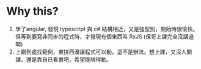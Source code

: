 # Why this?
1. 學了angular, 發現 typescript 與 c# 結構相近，又是強型別，開始時很愉快。但等到要寫非同步的程式時，才發現有個東西叫 RxJS (保哥上課完全沒講過啊)
2. 上網到處找範例，東拼西湊讓程式可以動，這不是辦法。想上課，又沒人開課。還是靠自已看書吧，希望能啃得動。
